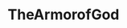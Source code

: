 ---
title: TheArmorofGod
crosslinks:
- ChristianCoffeeTime
- TrueChristian
- christiancoffeetime
- religion
---